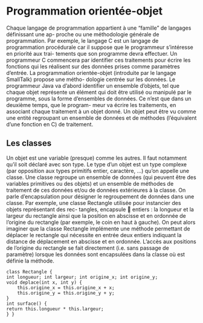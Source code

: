 # Programmation orientée-objet

Chaque langage de programmation appartient à une “famille” de langages définissant une ap- proche ou une méthodologie générale de programmation. Par exemple, le langage C est un langage de programmation procédurale car il suppose que le programmeur s’intéresse en priorité aux trai- tements que son programme devra effectuer. Un programmeur C commencera par identifier ces traitements pour écrire les fonctions qui les réalisent sur des données prises comme paramètres d’entrée.
La programmation orientée-objet (introduite par le langage SmallTalk) propose une métho- dologie centrée sur les données. Le programmeur Java va d’abord identifier un ensemble d’objets, tel que chaque objet représente un élément qui doit être utilisé ou manipulé par le programme, sous la forme d’ensembles de données. Ce n’est que dans un deuxième temps, que le program- meur va écrire les traitements, en associant chaque traitement à un objet donné. Un objet peut être vu comme une entité regroupant un ensemble de données et de méthodes (l’équivalent d’une fonction en C) de traitement.

## Les classes

Un objet est une variable (presque) comme les autres. Il faut notamment qu’il soit déclaré avec son type. Le type d’un objet est un type complexe (par opposition aux types primitifs entier, caractère, ...) qu’on appelle une classe.
Une classe regroupe un ensemble de données (qui peuvent être des variables primitives ou des objets) et un ensemble de méthodes de traitement de ces données et/ou de données extérieures à la classe. On parle d’encapsulation pour désigner le regroupement de données dans une classe.
Par exemple, une classe Rectangle utilisée pour instancier des objets représentant des rec- tangles, encapsule  entiers : la longueur et la largeur du rectangle ainsi que la position en abscisse et en ordonnée de l’origine du rectangle (par exemple, le coin en haut à gauche). On peut alors imaginer que la classe Rectangle implémente une méthode permettant de déplacer le rectangle qui nécessite en entrée deux entiers indiquant la distance de déplacement en abscisse et en ordonnée. L’accès aux positions de l’origine du rectangle se fait directement (i.e. sans passage de paramètre) lorsque les données sont encapsulées dans la classe où est définie la méthode.

```
class Rectangle {
int longueur; int largeur; int origine_x; int origine_y;
void deplace(int x, int y) { 
    this.origine_x = this.origine_x + x; 
    this.origine_y = this.origine_y + y;
}
int surface() {
return this.longueur * this.largeur;
} }
```

 